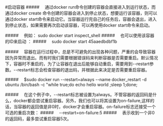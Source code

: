 #启动容器
#####&emsp; 通过docker run命令创建的容器会直接进入到运行状态，而通过docker create 命令创建的容器会进入到停止状态，想要运行该容器，则可以通过docker start命令来启动它。当容器运行完自己的任务后，容器会退出，进入到停止状态，如果需要再次启动该容器，可以再使用docker start命令来启动。

#####&emsp; 例如： sudo docker start inspect_shell
#####&emsp; 也可以使用该容器的ID来启动 ：
#####&emsp; sudo docker start 45aaedbdbf1b

#####&emsp; 容器在运行过程中，总是不可避免的出现各种问题，严重的会导致容器因为异常而退出。而有时我们需要根据错误码来判断容器是否需要重启。默认情况下，容器时不重启的，为了让容器在退出后能够自动重启，需要用到--restart参数。--restart标志会检查容器的退出码，并根据此来决定是否需要重启容器。

#####&emsp; $sudo docker run --restart=always --name docker_restart -d ubuntu /bin/bash -c "while true;do echo hello world ;sleep 1;done;

#####&emsp;  在这个例子中，--restart标志被设置为always。不管容器的返回码是什么，docker都会尝试重启容器。另外，我们也可以将其设置为on-failure,这样的话，当容器的返回值是非0时，docker才会重启容器。on-failure标志还接受一个可选的重启次数：
#####&emsp; --restart=on-failure:5
#####&emsp; 表示收到一个非0的返回码，最多尝试重启容器5次。
